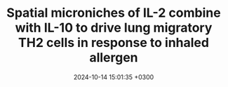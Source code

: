 ---
title: Spatial microniches of IL-2 combine with IL-10 to drive lung migratory TH2 cells in response to inhaled allergen
description: He K, <strong><u>Xiao H</strong></u>, MacDonald WA, <strong><u>Mehta I</strong></u>, <strong><u>Kishore A</strong></u>, <strong><u>Vincent A</strong></u>, Xu Z, Ray A, Chen W, Weaver CT, Lambrecht BN, <strong><u>Das J</strong></u>, Poholek AC
date: 2024-10-14 15:01:35 +0300
image: '/images/Spatial-microniches.png'
tags: [Gene_Regulatory_Networks]
href : 'https://www.nature.com/articles/s41590-024-01986-8'
published: Nature Immunology 2024
year : 2024
featured:
---